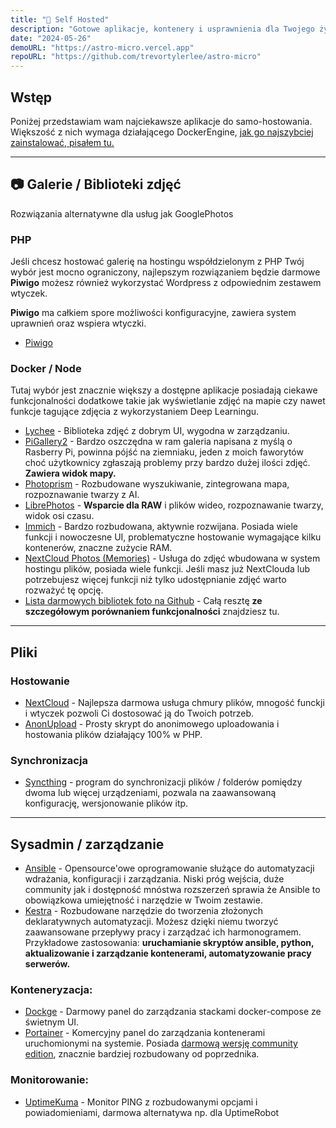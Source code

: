 ```yaml
---
title: "🐳 Self Hosted"
description: "Gotowe aplikacje, kontenery i usprawnienia dla Twojego życia."
date: "2024-05-26"
demoURL: "https://astro-micro.vercel.app"
repoURL: "https://github.com/trevortylerlee/astro-micro"
---
```


## Wstęp

Poniżej przedstawiam wam najciekawsze aplikacje do samo-hostowania. Większość z nich wymaga działającego DockerEngine, [jak go najszybciej zainstalować, pisałem tu.](../../poradniki/zainstaluj-docker)

---

## 📷 Galerie / Biblioteki zdjęć

Rozwiązania alternatywne dla usług jak GooglePhotos

### PHP

Jeśli chcesz hostować galerię na hostingu współdzielonym z PHP Twój wybór jest mocno ograniczony, najlepszym rozwiązaniem będzie darmowe **Piwigo** możesz również wykorzystać Wordpress z odpowiednim zestawem wtyczek.

**Piwigo** ma całkiem spore możliwości konfiguracyjne, zawiera system uprawnień oraz wspiera wtyczki.

- [Piwigo](https://pl.piwigo.org/)

### Docker / Node

Tutaj wybór jest znacznie większy a dostępne aplikacje posiadają ciekawe funkcjonalności dodatkowe takie jak wyświetlanie zdjęć na mapie czy nawet funkcje tagujące zdjęcia z wykorzystaniem Deep Learningu. 

- [Lychee](https://lychee.electerious.com/) - Biblioteka zdjęć z dobrym UI, wygodna w zarządzaniu.
- [PiGallery2](https://github.com/bpatrik/pigallery2) - Bardzo oszczędna w ram galeria napisana z myślą o Rasberry Pi, powinna pójść na ziemniaku, jeden z moich faworytów choć użytkownicy zgłaszają problemy przy bardzo dużej ilości zdjęć. **Zawiera widok mapy.**
- [Photoprism](https://github.com/photoprism/photoprism) - Rozbudowane wyszukiwanie, zintegrowana mapa, rozpoznawanie twarzy z AI.
- [LibrePhotos](https://github.com/LibrePhotos/librephotos) - **Wsparcie dla RAW** i plików wideo, rozpoznawanie twarzy, widok osi czasu.
- [Immich](https://github.com/immich-app/immich) - Bardzo rozbudowana, aktywnie rozwijana. Posiada wiele funkcji i nowoczesne UI, problematyczne hostowanie wymagające kilku kontenerów, znaczne zużycie RAM.
- [NextCloud Photos (Memories)](https://github.com/nextcloud/photos) - Usługa do zdjęć wbudowana w system hostingu plików, posiada wiele funkcji. Jeśli masz już NextClouda lub potrzebujesz więcej funkcji niż tylko udostępnianie zdjęć warto rozważyć tę opcję.
- [Lista darmowych bibliotek foto na Github](https://github.com/meichthys/foss_photo_libraries) - Całą resztę **ze szczegółowym porównaniem funkcjonalności** znajdziesz tu.

---

## Pliki

### Hostowanie
- [NextCloud]() - Najlepsza darmowa usługa chmury plików, mnogość funckji i wtyczek pozwoli Ci dostosować ją do Twoich potrzeb.
- [AnonUpload](https://github.com/Supernova3339/anonupload) - Prosty skrypt do anonimowego uploadowania i hostowania plików działający 100% w PHP. 

### Synchronizacja
- [Syncthing](https://syncthing.net/) - program do synchronizacji plików / folderów pomiędzy dwoma lub więcej urządzeniami, pozwala na zaawansowaną konfigurację, wersjonowanie plików itp. 

---

## Sysadmin / zarządzanie

- [Ansible](https://www.ansible.com/) - Opensource'owe oprogramowanie służące do automatyzacji wdrażania, konfiguracji i zarządzania. Niski próg wejścia, duże community jak i dostępność mnóstwa rozszerzeń sprawia że Ansible to obowiązkowa umiejętność i narzędzie w Twoim zestawie.
- [Kestra](https://kestra.io/) - Rozbudowane narzędzie do tworzenia złożonych deklaratywnych automatyzacji. Możesz dzięki niemu tworzyć zaawansowane przepływy pracy i zarządzać ich harmonogramem. Przykładowe zastosowania: **uruchamianie skryptów ansible, python, aktualizowanie i zarządzanie kontenerami, automatyzowanie pracy serwerów.**

### Konteneryzacja:
- [Dockge](https://github.com/louislam/dockge) - Darmowy panel do zarządzania stackami docker-compose ze świetnym UI. 
- [Portainer](https://www.portainer.io/) - Komercyjny panel do zarządzania kontenerami uruchomionymi na systemie. Posiada [darmową wersję community edition](https://docs.portainer.io/start/install-ce), znacznie bardziej rozbudowany od poprzednika. 

### Monitorowanie:
- [UptimeKuma](https://github.com/louislam/uptime-kuma) - Monitor PING z rozbudowanymi opcjami i powiadomieniami, darmowa alternatywa np. dla UptimeRobot